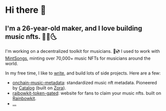 # Hi there 👋

## I'm a 26-year-old maker, and I love building music nfts. 🌛🔮🌜

I'm working on a decentralized toolkit for musicians. 🧰💿 
I used to work with [MintSongs](https://zora.co/collections/0x2B5426A5B98a3E366230ebA9f95a24f09Ae4a584), minting over 70,000+ music NFTs for musicians around the world. 

In my free time, I like to [write](https://mirror.xyz/sweetman.eth), and build lots of side projects. Here are a few:

- [onchain-music-metadata](https://github.com/SweetmanTech/Onchain-Music-Metadata): standardized music nft metadata. Pioneered by [Catalog](https://catalog.works/) (built on [Zora](https://docs.zora.co/docs/intro)).
- [raibowkit-token-gated](https://github.com/SweetmanTech/rainbowkit-token-gated): website for fans to claim your music nfts. built on [Rainbowkit](https://www.rainbowkit.com/).
- [...](https://github.com/SweetmanTech?tab=repositories)
